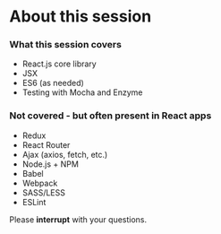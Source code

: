 # About this session

### What this session covers

+ React.js core library
+ JSX
+ ES6 (as needed)
+ Testing with Mocha and Enzyme

### Not covered - but often present in React apps

+ Redux
+ React Router
+ Ajax (axios, fetch, etc.)
+ Node.js + NPM
+ Babel
+ Webpack
+ SASS/LESS
+ ESLint

Please **interrupt** with your questions.  

